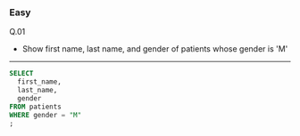 ### Easy  
Q.01  
* Show first name, last name, and gender of patients whose gender is 'M'

---
```SQL
SELECT
  first_name,
  last_name,
  gender
FROM patients
WHERE gender = "M"
;
```
